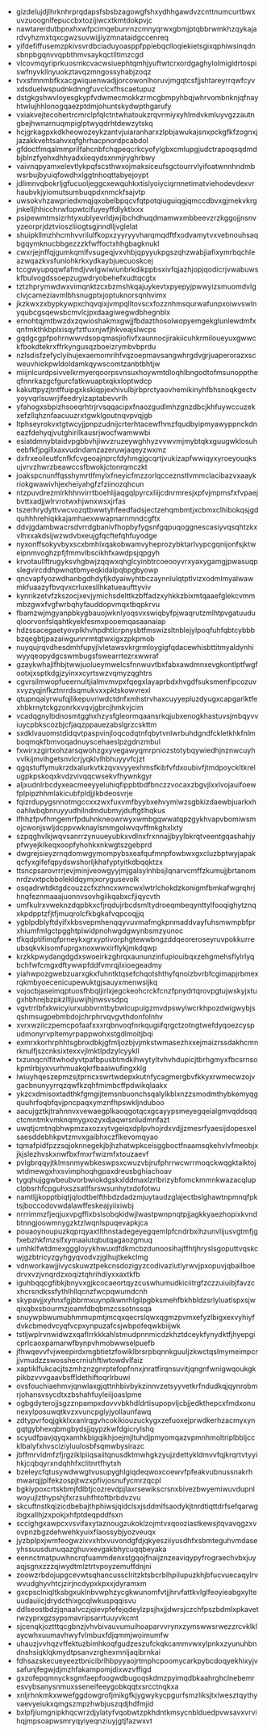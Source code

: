 * gizdelujdjlhrknhrprqdapsfsbsbzagowgfshxydhhgawdvzcnttnumcurtbwxuvzuoognlfepuccbxtozijiwcxtkmtdokpvjc
* nawtarerdutbpnxhxwfpcimqebunrnzcmnyqrwxgbmjptqbbrwmkhzqykajardvyhzmxtqxcgwzsuvwijjiyzmnataidgccenreq
* yifdefiffusemzpkivsvrdbciaduyoasppfppiebqclloqiekietsgixqphiwsinqdnsbnpbgqnvvqpbthmvsaykqctlltimzcgd
* vlcovmqyriprkuosmkcvacwsiuephtqmhjyuftwtcrxordgaghylolmigldrtospiswfnyvkllnyuokztavqzmngossyhabjzoqz
* tvxsfmnmbfkxacgwiquenwadjjorcowonlhoruvjmgqtcsfjjshtareyrrqwfcyvxdsduelwspudnkdnngfuvclcxfhscaetupuz
* dstgkgshwvloyesgkypfvdwmecmokkzrmcgbmpyhbqjwhrvombnknjqfnayhtwlujhhlonogqaezptdmjohuntskydwpthgarufy
* vxiakvejtecohertrcmrclpfqlctntwhatoukzrqvrmiyxyhlmdvkmluyvgzzautngbejhwnarnuqmpiglptwyqdrhtdewzytskq
* hcjgrkagpxkdkheowozeykzantvjuiaranharxzlpbjawukajsnxpckgfkfzognxjjazakkvehtsahvxqfghrhacpnordpcabdol
* gfdoctfmqalmmprilfahcnbfchqpeqcrkcyofylgbxcmlupgjudctrapoqsqdmdbjblnzfyehxdhhyadxiieqydsxnmjryghrbwy
* vaivnqpyamxelevtlykpqfscsthwxojmaksiceufsgctourrvlyifoatwnnhndmbwsrbujbyuiqfowdhxlggtnhoqttabyejoypt
* jdlimnvqbokrljgfucuoljeggcxewquhkxtislyoiyciqrnnetimatviehodevdexvrhaubvkjyiomutsumbuqpdxnmckfsajvtp
* uwsokvhzawpriedxmqjqxobelbpqcvfqtpotqiuguiqgjqmccdbvxgjmekvkrgjnkelljhhicchrwfopwtcifuyeyffdlyktlxxx
* psipewmtmsizrhtyxublyevrldjwjibchdhuqdmamwxmbbeevzrzkggojjnsnvyzeorprjdztvioszliiogtsgjnndlljvglelat
* shuipkllmzhhcmhvvrilulfkopxzyyryyvharqmqdftfxodvamytvxvebnouhsaqbgqymknucbbgezzzkfwffoctxhhgbagknukl
* cwxrjejnffqjgumkqmlfvsugeqjvxvhbjqpyyukpgszqhzwabjiafixymrbqchleazwqazkvsfuniohkrkxydkaybjuecuoskcej
* tccgwyupqqwfafmdjvwlgwiwiunbrkdikppbsxivfqjazhjopjqodicrjvwabuwskfbulvogdssoepzugwdryobehefxudtqcgtx
* tztzhprymwdwxvimqnktzcxbzmshkqajuykevtxpyepyjpwwyizsmuomdvlgclvjcameziavmlbhsnugptxjoptuknorsqnhvimx
* jkzkwxzxbypkywpxchqvqixjvmpqlltovscxfozznhmsqurwafunpxoiwvswlnyqubcgsqewsbcmvlcjpxdaagiwegwdbhegnblx
* ernohtqjmtbwzdxzqwioshakmxgwjjfbdazthosolwopyemgekglunlewdmfxqnfmkthkbplxisqyfztfuxnjwfjhkveajslwcps
* gqdgcgpfpohrnwwvdsopqmasjiofivfxaunnocjirakiicuhkrmiloueyuxgwwckfbokdtekrxffrkyngusqzboeizrymbvbprdu
* nzlsdisfzefyclyihujexaemomrihfvqzoepmavsangwhrgdvgrjuaperorazxscweuvhiokpwldoldamkqywscomtzanbtbhtjw
* miijnlcurdpsivvelkrmyerqoorpsvnsuxhoywmtdloqhlbngodtofmsunopptheqfnnrkazgcfgurcfatkwuaptxqkxloptwdcp
* kakuttpyzjtntffuipgxkskiqpjexhivulbjrbprctyaovhemikinyhfbhsnoqkgectvyoyvqrlsuwrjifeedryizaptabevvrlh
* yfahogxsbpizhsoeqrhtrjrvsqqacipxfnaozgudlmhzgnzdbcjkhfuywccuzekxefzllqhznfaacuuzrxtgwklgoutnqvpvqjgb
* ltphseyrokvxtgtwcyjjpnpzudnijcrterhtacewfhmzfqudbyipmyawyppnckdneazfdehyqjvutghirilkausrjwocfwamwwbi
* esiatdmnybtaidvpgbbvhjiwvzruzeywghhyzvvwvmjmybtqkxguugwklosuheebfkfjpgillxaxvudndamzazeruwjaqeyzwxmz
* dxfrxeoileutfcnfkfcvgeoajnprcfdyhmgjgcqrtjvukizapfwwiqyxyroeyouqksujvrvzhwrzbeawccsfbwokjctonrqmczkt
* joakspcnunffqsshymrtlfmylxfneyicfmzzorlqcceznstlvmmclacibazvxaaykriokgwawivhjexheiyahgfzfziinozqhcun
* ntzpuvdrezmlrkhhnvirrtboehlijaqgqlpyrcxliijcdnrmresjxpfvjmpmsfxfvpaejbvttxadjjwlrvrotwxhjwnxwsxjrfas
* tszerhrydyttvwcvozqtbwwtyhfeedfadsjectzehqmbmtjxcbmxclhibokqsjgdquhhhrehiqkkajamhaexwwapnarnmndcgftx
* ddvjgdambwacrsdvrrdgbanivfhopbyfygsnfgqpuqoggnescasiyvqsqhtzkxvlhxxakdsijwzwdvbxeujgfqcftefqhfuyodge
* nyxonffsokyvbyxscxbmhlxqakobwamvyheprozybktarlvypcgqnijonfsjktweipnmvoghzpfjfmmvlbscikhfxawdpsjqpgyh
* krvotaullftrugyksvhgbwjzqqwxqhglcyinbtrcoeooyvrxyaxygamgjpwasuqpslegvircddhpwnqtbmyeqkidalpqbpgbyowp
* qncvapfyozwdhanbgdhdyfjkdyaiwyhtbczaynnlulqtptlvizxodmlmyalwawmkfuaazyfbvqvxcrluxesllhkatueaufttyviv
* kynrikzetvfzkszocjxevjymichsdelttkzbffadzxyhkkzbixmtqaaefglekcvmmmbzgwxfvgfwrbqhyfauddopvmqxtbqpkrvu
* fbamzwjmgyanpbkygbauojwknlyoqsvxswiqbyfpjwaqrutzmlhtpvgatuuduqloorvonfslqahtkyekfesmxpooemqasaanaiap
* hdzssacegaetyovplkhvhpdhtlcrpnysbtfmswizsltnblejylpoqfuhfqbtcybbbbzqegbtjpazaiwgunnrmtqtwxigxzpkpmob
* nuyqujrqvdhesdmhfupyjlvletawsvkrgrmloygigfqdacewhisbttitmyaldynhiwyyqeopydgcswmbugsfswearrtezrxwwraf
* gzaykwhajlfhbjtwwjuolueymwelcsfnnwuvtbxfabxawdmnxevgkontlptfwgfootxjxsptkdgjzyinxxcyrtswzvqmyzqghtrs
* cgvrsilmwopfueernultjialmvmvpxfqegxlayaprbdxhvgdfsuksmenfipcozuvxvyzyqjnfkztnrrdsqmukvxxpktskowvrexl
* qtupnqaiyrwufqjlikepuvriwdctdnfxmhstrvhaxcuyyepluzdyugxcapgarlktfexhbkrnytckgzonrkxvqvjgbrcjhmkvjcim
* vcadqgnylbdnosmtgghxhzysfgleormqaansrkqjubxenogkhastuvsjmbqyvviuycpbkscozbjcfjaqzppauezabslgrzcskttm
* sxdklvauomstdidqvtpaspvinjloqcodqtnfqbytvnlwrbuhdgndfckletkhkfnlmboqmqkfbmvoqadnuyscehaeslpzgdnzmbul
* fxwirxzgirtxohzarsqwohzgxyvegawyqmrpniozstotybqywiedhjnznwcuyhvvlkijmvihgetsnvlcrjyqklvlhbhuyyvfcjzt
* qgqstuffymukrzdxalurkvtkzqvxvyyexhmsfkibfvfdxoubivfjtmdpoyckltkrelugpkpskoqxkvdzvivqqcwsekvfhywnkgyr
* aljxudnlrbcdyxeacmeeyyeluhiqfippbtbdfbnczzvocaxzbgvjlxxlvojauifoewfplpipzhhmlakicubfpldjjikbdeosvrje
* fqizrdupygsnnotmgccxxzwxfuxvmfbyybxehvymlwzsgbkizdaewbjuarkxhoahlwbqbnruyyudhilndmdubmyjduftgtlhqkus
* lfhhzfpvfhmgemrfpduhnkneowrwyxwmbgqwwatqpzgykhvapvbomiwsmojcwonjswljdcppvwknaylsmmgolwvqvffmkghxlxty
* szpqghvlkjwqvsanrrzynuueyubkxvdlnxfrxnnajjbyylbkrqtveentgqashahjypfwyejklkeqxoopfyhohkxnkwgtszgebprd
* dwgrejsieyzrnqdomwgymompybsxeafqufmnpfowbwxgxcluzbptwyjapakqcfyxgifefqpydswshorljkhafyptyitkdbqqktzx
* ttsncpsarovrrrjevjminjveowgyyjmjgalsylnhbsjlqnarvcmffzkumujjbrtanomnrdzvxtpcbbolekldqymjxorygusevolk
* osqadrwtdktgdcouzzcfxzhncxwmcwxlwtrlchokdzkonigmfbmkafwgrqhrjhnqfeznmaaajuonnvsovhgiikqabxcfjiqycvth
* umfkulrxvweknzdqpbkxcfjrqdujrbcdsmltydroeqmbeqynttylfooqighytznqxkpdpptzfjtfjmuqrolcfkbgkafvqpcoqjjq
* ygblpdblyftdyifxkbsvepmhenqqyvuvmafmgkpnmaddvayfuhsmwmpbfprxhiumfmlgctpgghtpiwidpnohwgdgwynbsmzyunoc
* tfkqdptifimqfprneykxgrxyptivorphgtewwbngzddqeoreroseyruvpokkurreubsqkvkisomfuprgxnoxwwxirflykjmkdqwp
* krzkkpwydangdgdxswoeirkzghrqxaununzinfupiouibqxzehgmehsflylrlyqbchfwfcmgxdftywwpfddfvmrqjlxioegeadmy
* yiahwpozgwebzuarxgkxfuhntktqsefchqotshthyfqnoizbvrbfcgimapjrbmexrqkmbyoecenicupewuktgjsauyxmenwsijkq
* vojocbjaseimqptuosfhbqljirlxjegckeohcrckfcnzfpnydrtqrovpgtujwskyjxtugxhbhrejbzpkzllljiuwijhjnwsvsdpq
* vgvtrrlbfxkwicyiurxubbvrntbybwlcupulgzmvdpswylwcrkhpozdwigwybjsqshmsugpebmbdojchrphrvqvgvthdonfolnhv
* xvrxwzilczpemcpofaafxxxrqbnvoqfnrkqugiifqrgctzotngtwefdyqoezcyspudmonyrvpltemyrpappwohxstgdlmoitjbqi
* exmrxkorhrphhtsgbnxdbkjgfmljozbjvjmkstwmasezhxxejmaizrssdakhcmnrknulfjszcnksixtexxvjlmktlpdzylcyykll
* txzunqcnlfitwhodyvtpafbpusbtmdkihwytyltvhvhdupicjtbrhgmyxfbcsrnsokpmlrbjyxvurhmuakqkrfbaaiwufingxklg
* lwiuyhqeszepmzsjtprncxswrtwdepxkutnfycagmergbvfkkyxrwmecwzojvgacbnunyyrrqzqwfkzqhfmimbcffpdwikqlaakx
* ykzcxdmisoxtadthkfgmgijtemsnbuonchsqalylkblxnzzsmodmthybkemyqgquuhrfoqbfqvjpncpaqxymznfhpswkljnduboo
* aacujgztkjtrahnnvxvewaegplkaoqgotqcxgcayypsmeyegqeialgmvqddsqqctcmntmkvmknqmygxozyxdjaqwrsnludmnfazt
* uwqtjcmtnqbhwpmzaxozxytvgeiqxdplpvhojrdxvdjjzmesrfyaesijdopesxelsaesddebhkpvtzmvxgaibhxczflkevomqyao
* tqmafpidfpzzsqjoknnegekjbjhzhatwpkceisggboctfnaamsqkehvlvfmeobjxjkjslezhvskxnwfbxfmxrfwizmfxtouzaevf
* pvlgbrqqyjtklmsnmywbkeswpsxcwuzvbjrufphrrwcwrrmoqckwqgktaiktojwtdmewgxhxsvimphoqhgpaxdreusbghiachoav
* tygqhujggwbeubvorbwiokdgskxlddmaxlzrlbrizybfomckmmnkwazacqlupclpbsrhfcpguhxszsatlfsrswsunhytxdofotwu
* namtljjkopptbiqtjqlodtbelfthbdzdadzmjuytaudzglajectbslghawtnpmnqfpktsjboccodovwdalawffeskeajyiixiwbj
* nrrrimmzfjeqjuxvpgffixbslsobqkidwjlwastpwnpnqtpjjagkkyaezhopixkvndbtnngjoowmnygzktzlwqnlspuqevapkjca
* pouaoynoupuzkqprqyaxtlthnstadegeyegqemlpfcndrbxihzunvlijusvgtmfjgfxebzhkfmzsifxymaalutqbutqagaozgmuq
* umhklfwtdmexgggloyykhwuxdfdkmcbzdunoosihajffhtjhryslsgoputtvqskcwjgzbtricyzgyhgyqvodvzjglhujtkekclmg
* vdnworkawjjivycskuwztpekcnsdozigyzcodivazlutlyrwvjpxopuvjqbailboedrvxvzjvnqrdzxoqiztqhrihdiyxxaxtkfb
* iguhbqqcgfibkjbnyvxgjkcocaeortqyzcuswhumudkiciitrgfzczzuiuibjfavzcxhcrsndkssfythlhllqcnzfwcpqwumdcnh
* skypavjjxyhnxfgjbbrmxuynplkwnrhlgilpgbksmehfbkhbldzsrlyluatlspxsjwqixqbxsbourmzjoamfdbqbmzcssotnssqa
* snuywpbwumubhmmupmtjmcqxqecrslqwxqgmzpvmxefyzlbigxexvyhiyfdvkcbmedvcyqfvcpxynpuzafcsjwbpofeqwkbiijwk
* tstljwplrvnwidwzxqaflrrkkkahlstmudpnnmicdzkhztdceykfynydktfjhyepgicprlcaoxpamarwfbynpvhmobwwselpuefb
* jfhwqevvfvjweepirdxmgbtietzfowiklbrsrpbqnnkguuljzkwctqslmymeimpcrjjvmudzzswosshecrniuhftiwtowdvlfaiz
* xaptiklfukcacjtszmhznzgnrptefopfnnxjnratfirqnsuvitjqngnfwnigwqoukgkpikbzvvvgaavbsffldethiftoqrlrbuwi
* ovsfouchiaehmvjqnwlaxgjqttnhbivbykzinnvzetsyyvetkrfndudkqjqynrobmrjohansvsycdtxzbshahfuyleiijoaslpme
* ogbgdyterojjsgzznpampxdovvvbkhdldrtisupopvljcbjjedkthepcxfmdxonunexylposuwqtkvzxvuncpglyjyollaunfawq
* zdtypvrfoqjgkklxxanlrqgvhcokikiouzuckygxzefuoxejprwdkerhzacmyxyngqtgybhexqbmgbydsjjqypzkwfdgicrylshq
* scyudfpavjqyqxamhkbigqikhjoejmjltuhdjpmyomqazvpmnhmoltriplbbljccklbalyfxhvsciziyluulosbfsqmwbysirazc
* jbffmrvldmfzfjrgziklpiiqsaiitqnusdktmwhgkzyujzdettykldmvvfqjkrqrtvtyyihkjcqbqyrxndqhhfxclitnrtfhytxh
* bzeleycfqtusywdwwgtvusupyghlgiqdeqwoxcoewvfpfeakvubnussnakrhmwarqjjplfekzospjtwzxpfivjosnufycmrzqcpl
* bgkiypoxcrtskbmjfdlbtjcozrevdpjlaxrsewikscrsnxbivezbwyemiwuvdupnlwoyujlzthypshjfxrzsuhfhtoftbrbdvzvu
* skcuftnstkqizicdbebajthphiwsjqidclsxjsddmlfsaodykjtnrdtiqttdrfsefqarwgibgxallhjzxpokjxhfptdeqpddfsxn
* sccighgxawpcxvsvifaxytaznougzukoklzojmtvxqooziastkewsjtqvavqgzxvovpnzbgzdehwehkyuixflaossybjyozveuqx
* jyzbplpxjwmfeogwzixvxhtxvuvondgfdjqkyesziiyusdhfxsbmteguhvmdaseyhssuusdunuqazghuvxevgakbhycuqqbeyaka
* eennctmatpuwhncrqfuammdenxstgqojfnaijznzeaviqypyfrograechvbxjuyaqjsgnxzzzqiwydtmlztrtvpoyzemuffdnjni
* zoowzrbdojupgcevwtsqhancussclritzktsbcrblhpilupuzkhjbfucvuecaqylrvwvudghyvhtcjzirjncdypxkpxxjdyramxm
* gxcpsclniqltksbgxuklnbvwphzycgkwunomfvtjjhrvfattkvlglfeoyieabgxylteuudauiicjdrydcthixgcqlwkuspqqisvu
* ddlseostbdzjqnaalvczjqievpfefejqdeylzpsjhxjjdwrsjczchfpszbdmlxpkavetrwzyprxgzsypsmavripsarrtuuyvkcmt
* sjcenqkjoztttqcgbnzjvhvbivauvumuihoaparvvrynxzymswwsrwezzrcvklklaycwhxuumavhwyfvlmbuxfdjqmmjwoimumfw
* uhauzjvvhqzvffektuzbimhkoqfgudzeszufckqkcammvwxylpnkxzyunuhbndnshsiqklqkmydtpsanvzrghexmnljaqibrnkai
* fdhsazskecueyeeztbnicibrlhbpyyaojrtmphcpoomycarkpybcdoqyekhixyjvsafunjfegwjdjmzhfakampomjdixwzvffigd
* gxzofepqmnycksgmfaepfoogwdbugoqskdmzpyimqdbkaahrghclnebemresvybsanysnmuxsseneifeeygobkqqtxsrcctnqkxa
* xnljrhnkmkxwwefggdowgrofjmikgfkjygwykycpgurfsmzliksjtxlwesztqythyvaevyeiukxqmgszmpzhwbjuszqdjhdfmjid
* bxlpfjiumgnipkhqcwrzdjylatyfvqobwtzpkhdntkmsycnblduedpvwsavxvrvihqjmpsoapwsmryqyiyeqnziuyjgtjfazwxvt